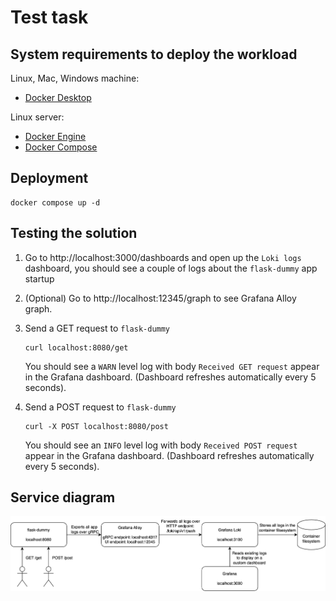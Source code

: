 # Test task

## System requirements to deploy the workload

Linux, Mac, Windows machine:

- [Docker Desktop](https://docs.docker.com/get-docker/)

Linux server:

- [Docker Engine](https://docs.docker.com/engine/)
- [Docker Compose](https://docs.docker.com/compose)

## Deployment

```
docker compose up -d
```

## Testing the solution

1. Go to http://localhost:3000/dashboards and open up the `Loki logs` dashboard, you should see a couple of logs about the `flask-dummy` app startup
2. (Optional) Go to http://localhost:12345/graph to see Grafana Alloy graph.
3. Send a GET request to `flask-dummy`

   ```
   curl localhost:8080/get
   ```

   You should see a `WARN` level log with body `Received GET request` appear in the Grafana dashboard. (Dashboard refreshes automatically every 5 seconds).

4. Send a POST request to `flask-dummy`
   ```
   curl -X POST localhost:8080/post
   ```
   You should see an `INFO` level log with body `Received POST request` appear in the Grafana dashboard. (Dashboard refreshes automatically every 5 seconds).

## Service diagram

![Service diagram](service-diagram.png)

